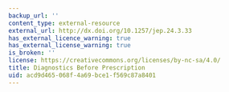 ```yaml
---
backup_url: ''
content_type: external-resource
external_url: http://dx.doi.org/10.1257/jep.24.3.33
has_external_licence_warning: true
has_external_license_warning: true
is_broken: ''
license: https://creativecommons.org/licenses/by-nc-sa/4.0/
title: Diagnostics Before Prescription
uid: acd9d465-068f-4a69-bce1-f569c87a8401
---
```

